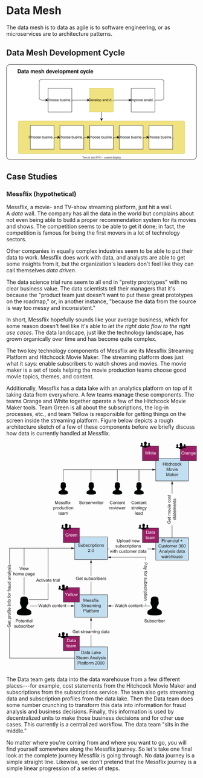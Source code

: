 # Data Mesh

The data mesh is to data as agile is to software engineering, or as microservices are to architecture patterns.

## Data Mesh Development Cycle

![img](./img/architecture.drawio.svg)

## Case Studies

### Messflix (hypothetical)

Messflix, a movie- and TV-show streaming platform, just hit a wall. A *data* wall. The company has all the data in the world but complains about not even being able to build a proper recommendation system for its movies and shows. The competition seems to be able to get it done; in fact, the competition is famous for being the first movers in a lot of technology sectors.

Other companies in equally complex industries seem to be able to put their data to work. Messflix does work with data, and analysts are able to get some insights from it, but the organization's leaders don't feel like they can call themselves *data driven*.

The data science trial runs seem to all end in "pretty prototypes" with no clear business value. The data scientists tell their managers that it's because the "product team just doesn't want to put these great prototypes on the roadmap," or, in another instance, "because the data from the source is way too messy and inconsistent."

In short, Messflix hopefully sounds like your average business, which for some reason doesn't feel like it's able to *let the right data flow to the right use cases*. The data landscape, just like the technology landscape, has grown organically over time and has become quite complex.

The two key technology components of Messflix are its Messflix Streaming Platform and Hitchcock Movie Maker. The streaming platform does just what it says: enable subscribers to watch shows and movies. The movie maker is a set of tools helping the movie production teams choose good movie topics, themes, and content.

Additionally, Messflix has a data lake with an analytics platform on top of it taking data from everywhere. A few teams manage these components. The teams Orange and White together operate a few of the Hitchcock Movie Maker tools. Team Green is all about the subscriptions, the log-in processes, etc., and team Yellow is responsible for getting things on the screen inside the streaming platform. Figure below depicts a rough architecture sketch of a few of these components before we briefly discuss how data is currently handled at Messflix.

![img](./img/FM_F01_Siwiak.png)

The Data team gets data into the data warehouse from a few different places---for example, cost statements from the Hitchcock Movie Maker and subscriptions from the subscriptions service. The team also gets streaming data and subscription profiles from the data lake. Then the Data team does some number crunching to transform this data into information for fraud analysis and business decisions. Finally, this information is used by decentralized units to make those business decisions and for other use cases. This currently is a centralized workflow. The data team "sits in the middle."

No matter where you're coming from and where you want to go, you will find yourself somewhere along the Messflix journey. So let's take one final look at the complete journey Messflix is going through. No data journey is a simple straight line. Likewise, we don't pretend that the Messflix journey is a simple linear progression of a series of steps.
